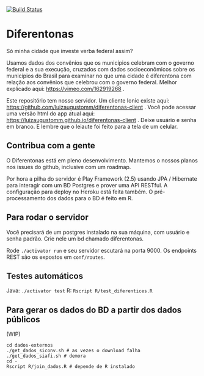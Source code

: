 [![Build Status](https://travis-ci.org/nazareno/diferentonas-server.svg?branch=master)](https://travis-ci.org/nazareno/diferentonas-server)

# Diferentonas 

Só minha cidade que investe verba federal assim? 

Usamos dados dos convênios que os municípios celebram com o governo federal e a sua execução, cruzados com dados socioeconômicos sobre os municípios do Brasil para examinar no que uma cidade é diferentona com relação aos convênios que celebrou com o governo federal. Melhor explicado aqui: https://vimeo.com/162919268 .

Este repositório tem nosso servidor. Um cliente Ionic existe aqui: https://github.com/luizaugustomm/diferentonas-client . Você pode acessar uma versão html do app atual aqui: https://luizaugustomm.github.io/diferentonas-client . Deixe usuário e senha em branco. E lembre que o leiaute foi feito para a tela de um celular. 

## Contribua com a gente

O Diferentonas está em pleno desenvolvimento. Mantemos o nossos planos nos issues do github, inclusive com um roadmap.

Por hora a pilha do servidor é Play Framework (2.5) usando JPA / Hibernate para interagir com um BD Postgres e prover uma API RESTful. A configuração para deploy no Heroku está feita também. O pré-processamento dos dados para o BD é feito em R.

## Para rodar o servidor

Você precisará de um postgres instalado na sua máquina, com usuário e senha padrão. Crie nele um bd chamado diferentonas.

Rode `./activator run` e seu servidor escutará na porta 9000. Os endpoints REST são os expostos em `conf/routes`.

## Testes automáticos

Java: `./activator test`
R: `Rscript R/test_diferentices.R`

## Para gerar os dados do BD a partir dos dados públicos

(WIP)

```
cd dados-externos
./get_dados_siconv.sh # as vezes o download falha
./get_dados_siafi.sh # demora
cd -
Rscript R/join_dados.R # depende de R instalado
```
